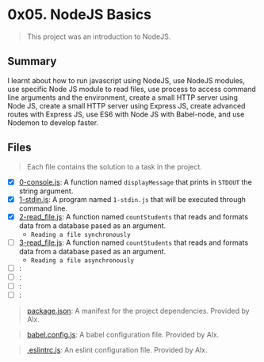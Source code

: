 # 0x05. NodeJS Basics

> This project was an introduction to NodeJS.

## Summary

I learnt about how to run javascript using NodeJS, use NodeJS modules, use specific Node JS module to read files, use process to access command line arguments and the environment, create a small HTTP server using Node JS, create a small HTTP server using Express JS, create advanced routes with Express JS, use ES6 with Node JS with Babel-node, and use Nodemon to develop faster.

## Files

> Each file contains the solution to a task in the project.

- [x] [0-console.js](https://github.com/Ebube-Ochemba/alx-backend-javascript/blob/main/0x05-Node_JS_basic/0-console.js): A function named `displayMessage` that prints in `STDOUT` the string argument.
- [x] [1-stdin.js](https://github.com/Ebube-Ochemba/alx-backend-javascript/blob/main/0x05-Node_JS_basic/1-stdin.js): A program named `1-stdin.js` that will be executed through command line.
- [x] [2-read_file.js](https://github.com/Ebube-Ochemba/alx-backend-javascript/blob/main/0x05-Node_JS_basic/2-read_file.js): A function named `countStudents` that reads and formats data from a database pased as an argument.
    - `Reading a file synchronously`
- [ ] [3-read_file.js](https://github.com/Ebube-Ochemba/alx-backend-javascript/blob/main/0x05-Node_JS_basic/3-read_file.js): A function named `countStudents` that reads and formats data from a database pased as an argument.
    - `Reading a file asynchronously`
- [ ] [](https://github.com/Ebube-Ochemba/alx-backend-javascript/blob/main/0x05-Node_JS_basic/):
- [ ] [](https://github.com/Ebube-Ochemba/alx-backend-javascript/blob/main/0x05-Node_JS_basic/):
- [ ] [](https://github.com/Ebube-Ochemba/alx-backend-javascript/blob/main/0x05-Node_JS_basic/):
- [ ] [](https://github.com/Ebube-Ochemba/alx-backend-javascript/blob/main/0x05-Node_JS_basic/):

> [package.json](./package.json): A manifest for the project dependencies. Provided by Alx.

> [babel.config.js](./babel.config.js): A babel configuration file. Provided by Alx.

> [.eslintrc.js](./.eslintrc.js): An eslint configuration file. Provided by Alx.

